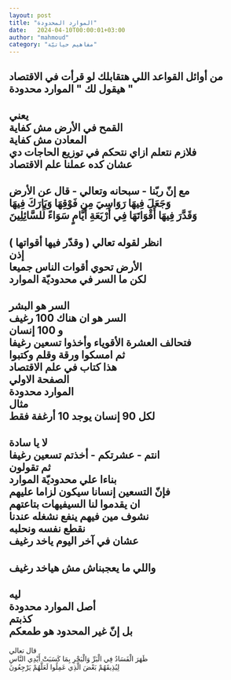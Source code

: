 ```yaml
---
layout: post
title: "الموارد المحدودة"
date:   2024-04-10T00:00:01+03:00
author: "mahmoud"
category: "مفاهيم حياتيّة"
---
```



من أوائل القواعد اللي هتقابلك لو قرأت في
الاقتصاد  
هيقول لك " الموارد محدودة "  
-  
يعني  
القمح في الأرض مش كفاية  
المعادن مش كفاية  
فلازم نتعلم ازاي نتحكم في توزيع الحاجات دي  
عشان كده عملنا علم الاقتصاد  
-  
مع إنّ ربّنا - سبحانه وتعالي - قال عن الأرض  
وَجَعَلَ فِيهَا رَوَاسِيَ مِن فَوْقِهَا وَبَارَكَ فِيهَا  
وَقَدَّرَ فِيهَا أَقْوَاتَهَا فِي أَرْبَعَةِ أَيَّامٍ سَوَاءً لِّلسَّائِلِينَ  
-  
انظر لقوله تعالي ( وقدّر فيها أقواتها )  
إذن  
الأرض تحوي أقوات الناس جميعا  
لكن ما السر في محدوديّة الموارد  
-  
السر هو البشر  
السر هو ان هناك 100 رغيف  
و 100 إنسان  
فتحالف العشرة الأقوياء وأخذوا تسعين رغيفا  
ثم امسكوا ورقة وقلم وكتبوا  
هذا كتاب في علم الاقتصاد  
الصفحة الاولي  
الموارد محدودة  
مثال  
لكل 90 إنسان يوجد 10 أرغفة فقط  
-  
لا يا سادة  
انتم - عشرتكم - أخذتم تسعين رغيفا  
ثم تقولون  
بناءا علي محدوديّة الموارد  
فإنّ التسعين إنسانا سيكون لزاما عليهم  
ان يقدموا لنا السيفيهات بتاعتهم  
نشوف مين فيهم ينفع نشغله عندنا  
نقطع نفسه ونحلبه  
عشان في آخر اليوم ياخد رغيف  
-  
واللي ما يعجبناش مش هياخد رغيف  
-  
ليه  
أصل الموارد محدودة  
كذبتم  
بل إنّ غير المحدود هو طمعكم  
-  
قال تعالي  
ظَهَرَ الْفَسَادُ فِي الْبَرِّ وَالْبَحْرِ بِمَا كَسَبَتْ أَيْدِي النَّاسِ  
لِيُذِيقَهُمْ بَعْضَ الَّذِي عَمِلُوا لَعَلَّهُمْ يَرْجِعُونَ
